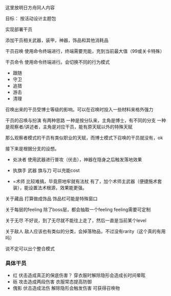 这里放明日方舟同人内容

目标：
按活动设计主题包

实现部署干员

添加干员相关武器，装甲，神器，饰品和其他消耗品

干员召唤
使用命令终端进行，终端需要充能，充到当前最大值（99或关卡特殊）

干员命令
使用命令终端进行。会切换不同的行为模式
- 跟随
- 守卫
- 追猎
- 游击
- 清理

召唤出来的干员受博士等级的影响。可以在召唤时投入一些材料来格外强力

干员的召唤与扮演
有两种思路
一种是按分队来，主角是博士，有不同的分支
一种是观察者/讲述者，主角是对应干员，能有原天赋以外的特殊天赋

那么观察者模式的干员有类似职业的天赋，而博士模式下召唤的干员就没有，ok


接下来是根据分支的设想。

- 处决者
  使用武器进行普攻（伏击），神器在隐身之后触发落地效果

- 执旗手
  武器 旗与刀 可以充能cost

- =术师
  比较难搞，毕竟原地牢就有法杖
  有了，加个术师主武器（便捷施术套装），能设置法术根源，效果能更强。


关于藏品
打算做成饰品
饰品栏可能是特殊窗口

关于每层的feeling
除了boss层，都会抽取一个feeling
feeling需要可定制

关于无尽
不好说，到了无尽就不能往上走了，然后一直是当前某个level

关于敌人
敌人应该也有类似的分类，会掉落物品，不过没有rarity（这个真的有用吗）

说不定可以出个整合模式
### 具体干员
- 红
  伏击造成真正的保底伤害？
  穿衣服时解除隐形会造成长时间晕眩
- 砾
  攻击造成两段伤害
  衣服常态提高防御
- 傀影
  伏击造成法伤
  解除隐形会触发伤害
  可获得召唤物